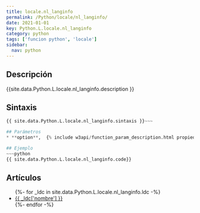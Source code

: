 ```yaml
---
title: locale.nl_langinfo
permalink: /Python/locale/nl_langinfo/
date: 2021-01-01
key: Python.L.locale.nl_langinfo
category: python
tags: ['funcion python', 'locale']
sidebar: 
  nav: python
---
```


## Descripción
{{site.data.Python.L.locale.nl_langinfo.description }}

## Sintaxis
~~~python
{{ site.data.Python.L.locale.nl_langinfo.sintaxis }}~~~

## Parámetros
* **option**,  {% include w3api/function_param_description.html propiedad=site.data.Python.L.locale.nl_langinfo valor="option" %}

## Ejemplo
~~~python
{{ site.data.Python.L.locale.nl_langinfo.code}}
~~~

## Artículos
<ul>
{%- for _ldc in site.data.Python.L.locale.nl_langinfo.ldc -%}
   <li>
       <a href="{{_ldc['url'] }}">{{ _ldc['nombre'] }}</a>
   </li>
{%- endfor -%}
</ul>

